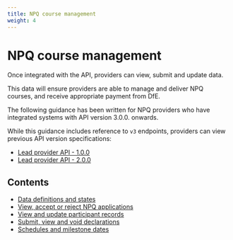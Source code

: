 ```yaml
---
title: NPQ course management
weight: 4
---
```


# NPQ course management

Once integrated with the API, providers can view, submit and update data. 

This data will ensure providers are able to manage and deliver NPQ courses, and receive appropriate payment from DfE.

<div class="govuk-inset-text">The following guidance has been written for NPQ providers who have integrated systems with API version 3.0.0. onwards. </div>

While this guidance includes reference to `v3` endpoints, providers can view previous API version specifications:

* [Lead provider API - 1.0.0](api-reference/reference-v1)
* [Lead provider API - 2.0.0](api-reference/reference-v2)

## Contents

* [Data definitions and states](/api-reference/npq/definitions-and-states)
* [View, accept or reject NPQ applications](/api-reference/npq/guidance/#view-accept-or-reject-npq-applications)
* [View and update participant records](/api-reference/npq/guidance/#view-and-update-participant-data)
* [Submit, view and void declarations](/api-reference/npq/guidance/#submit-view-and-void-declarations)
* [Schedules and milestone dates](/api-reference/npq/schedules-and-milestone-dates)
